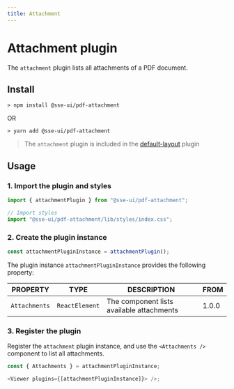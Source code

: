 ```yaml
---
title: Attachment
---
```


# Attachment plugin

The `attachment` plugin lists all attachments of a PDF document.

## Install

```
> npm install @sse-ui/pdf-attachment
```

OR

```
> yarn add @sse-ui/pdf-attachment
```

> The `attachment` plugin is included in the [default-layout](/docs/sse-pdf-viewer/plugins/Default-layout) plugin

## Usage

### 1. Import the plugin and styles

```javascript
import { attachmentPlugin } from "@sse-ui/pdf-attachment";

// Import styles
import "@sse-ui/pdf-attachment/lib/styles/index.css";
```

### 2. Create the plugin instance

```javascript
const attachmentPluginInstance = attachmentPlugin();
```

The plugin instance `attachmentPluginInstance` provides the following property:

| PROPERTY      | TYPE           | DESCRIPTION                               | FROM  |
| ------------- | -------------- | ----------------------------------------- | ----- |
| `Attachments` | `ReactElement` | The component lists available attachments | 1.0.0 |

### 3. Register the plugin

Register the `attachment` plugin instance, and use the `<Attachments />` component to list all attachments.

```javascript
const { Attachments } = attachmentPluginInstance;

<Viewer plugins={[attachmentPluginInstance]}> />;
```

<!-- ## See also -->
